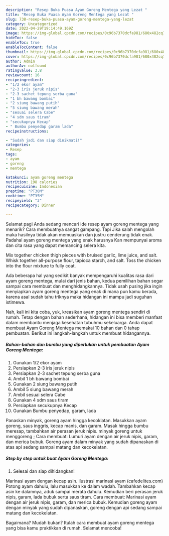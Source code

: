 ```yaml
---
description: "Resep Buka Puasa Ayam Goreng Mentega yang Lezat "
title: "Resep Buka Puasa Ayam Goreng Mentega yang Lezat "
slug: 738-resep-buka-puasa-ayam-goreng-mentega-yang-lezat
category: Uncategorized
date: 2022-04-29T19:14:49.169Z
image: https://img-global.cpcdn.com/recipes/0c96b7370dcfa981/680x482cq70/ayam-goreng-mentega-foto-resep-utama.jpg
hideToc: false
enableToc: true
enableTocContent: false
thumbnail: https://img-global.cpcdn.com/recipes/0c96b7370dcfa981/680x482cq70/ayam-goreng-mentega-foto-resep-utama.jpg
cover: https://img-global.cpcdn.com/recipes/0c96b7370dcfa981/680x482cq70/ayam-goreng-mentega-foto-resep-utama.jpg
author: Admin
authorAv: notfound
ratingvalue: 3.8
reviewcount: 16
recipeingredient:
- "1/2 ekor ayam"
- "2-3 iris jeruk nipis"
- "2-3 sachet tepung serba guna"
- "1 bh bawang bombai"
- "2 siung bawang putih"
- "5 siung bawang merah"
- "sesuai selera Cabe"
- "4 sdm saus tiram"
- "secukupnya Kecap"
- " Bumbu penyedap garam lada"
recipeinstructions:

- "Sudah jadi dan siap dinikmati!"
categories:
- Resep
tags:
- ayam
- goreng
- mentega

katakunci: ayam goreng mentega 
nutrition: 198 calories
recipecuisine: Indonesian
preptime: "PT30M"
cooktime: "PT35M"
recipeyield: "3"
recipecategory: Dinner

---
```



Selamat pagi Anda sedang mencari ide resep ayam goreng mentega yang menarik? Cara membuatnya sangat gampang. Tapi Jika salah mengolah maka hasilnya tidak akan memuaskan dan justru cenderung tidak enak. Padahal ayam goreng mentega yang enak harusnya Kan mempunyai aroma dan cita rasa yang dapat memancing selera kita.


Mix together chicken thigh pieces with bruised garlic, lime juice, and salt. Whisk together all-purpose flour, tapioca starch, and salt. Toss the chicken into the flour mixture to fully coat.

Ada beberapa hal yang sedikit banyak mempengaruhi kualitas rasa dari ayam goreng mentega, mulai dari jenis bahan, kedua pemilihan bahan segar sampai cara membuat dan menghidangkannya. Tidak usah pusing jika ingin menyiapkan ayam goreng mentega yang enak di mana pun kamu berada, karena asal sudah tahu triknya maka hidangan ini mampu jadi suguhan istimewa.


Nah, kali ini kita coba, yuk, kreasikan ayam goreng mentega sendiri di rumah. Tetap dengan bahan sederhana, hidangan ini bisa memberi manfaat dalam membantu menjaga kesehatan tubuhmu sekeluarga. Anda dapat membuat Ayam Goreng Mentega memakai 10 bahan dan 0 tahap pembuatan. Berikut ini langkah-langkah untuk membuat hidangannya.

<!--inarticleads1-->

##### Bahan-bahan dan bumbu yang diperlukan untuk pembuatan Ayam Goreng Mentega:

1. Gunakan 1/2 ekor ayam
1. Persiapkan 2-3 iris jeruk nipis
1. Persiapkan 2-3 sachet tepung serba guna
1. Ambil 1 bh bawang bombai
1. Gunakan 2 siung bawang putih
1. Ambil 5 siung bawang merah
1. Ambil sesuai selera Cabe
1. Gunakan 4 sdm saus tiram
1. Persiapkan secukupnya Kecap
1. Gunakan  Bumbu penyedap, garam, lada


Panaskan minyak, goreng ayam hingga kecoklatan. Masukkan ayam goreng, saus inggris, kecap manis, dan garam. Masak hingga bumbu meresap, tambahkan air perasan jeruk nipis. minyak goreng untuk menggoreng ; Cara membuat: Lumuri ayam dengan air jeruk nipis, garam, dan merica bubuk. Goreng ayam dalam minyak yang sudah dipanaskan di atas api sedang sampai matang dan kecokelatan. 

<!--inarticleads2-->

##### Step by step untuk buat Ayam Goreng Mentega:


1. Selesai dan siap dihidangkan!

Marinasi ayam dengan kecap asin. ilustrasi marinasi ayam (cafedelites.com) Potong ayam dahulu, lalu masukkan ke dalam wadah. Tambahkan kecap asin ke dalamnya, aduk sampai merata dahulu. Kemudian beri perasan jeruk nipis, garam, lada bubuk serta saus tiram. Cara membuat: Marinasi ayam dengan air jeruk nipis, garam, dan merica bubuk. Kemudian goreng ayam dengan minyak yang sudah dipanaskan, goreng dengan api sedang sampai matang dan kecokelatan. 

Bagaimana? Mudah bukan? Itulah cara membuat ayam goreng mentega yang bisa kamu praktikkan di rumah. Selamat mencoba!
